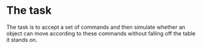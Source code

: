 # The task
The task is to accept a set of commands and then simulate whether an object can move according to these commands without falling off the table it stands on.

